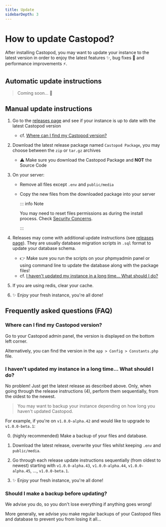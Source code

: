 ```yaml
---
title: Update
sidebarDepth: 3
---
```


# How to update Castopod?

After installing Castopod, you may want to update your instance to the latest
version in order to enjoy the latest features ✨, bug fixes 🐛 and performance
improvements ⚡.

## Automatic update instructions

> Coming soon... 👀

## Manual update instructions

1. Go to the
   [releases page](https://code.castopod.org/adaures/castopod/-/releases) and
   see if your instance is up to date with the latest Castopod version

   - cf.
     [Where can I find my Castopod version?](#where-can-i-find-my-castopod-version)

2. Download the latest release package named `Castopod Package`, you may choose
   between the `zip` or `tar.gz` archives

   - ⚠️ Make sure you download the Castopod Package and **NOT** the Source Code

3. On your server:

   - Remove all files except `.env` and `public/media`
   - Copy the new files from the downloaded package into your server

     ::: info Note

     You may need to reset files permissions as during the install process.
     Check [Security Concerns](./security.md).

     :::

4. Releases may come with additional update instructions (see
   [releases page](https://code.castopod.org/adaures/castopod/-/releases)). They
   are usually database migration scripts in `.sql` format to update your
   database schema.

   - 👉 Make sure you run the scripts on your phpmyadmin panel or using command
     line to update the database along with the package files!
   - cf.
     [I haven't updated my instance in a long time… What should I do?](#i-havent-updated-my-instance-in-a-long-time-what-should-i-do)

5. If you are using redis, clear your cache.
6. ✨ Enjoy your fresh instance, you're all done!

## Frequently asked questions (FAQ)

### Where can I find my Castopod version?

Go to your Castopod admin panel, the version is displayed on the bottom left
corner.

Alternatively, you can find the version in the `app > Config > Constants.php`
file.

### I haven't updated my instance in a long time… What should I do?

No problem! Just get the latest release as described above. Only, when going
through the release instructions (4), perform them sequentially, from the oldest
to the newest.

> You may want to backup your instance depending on how long you haven't updated
> Castopod.

For example, if you're on `v1.0.0-alpha.42` and would like to upgrade to
`v1.0.0-beta.1`:

0. (highly recommended) Make a backup of your files and database.

1. Download the latest release, overwrite your files whilst keeping `.env` and
   `public/media`.

2. Go through each release update instructions sequentially (from oldest to
   newest) starting with `v1.0.0-alpha.43`, `v1.0.0-alpha.44`,
   `v1.0.0-alpha.45`, …, `v1.0.0-beta.1`.

3. ✨ Enjoy your fresh instance, you're all done!

### Should I make a backup before updating?

We advise you do, so you don't lose everything if anything goes wrong!

More generally, we advise you make regular backups of your Castopod files and
database to prevent you from losing it all…
